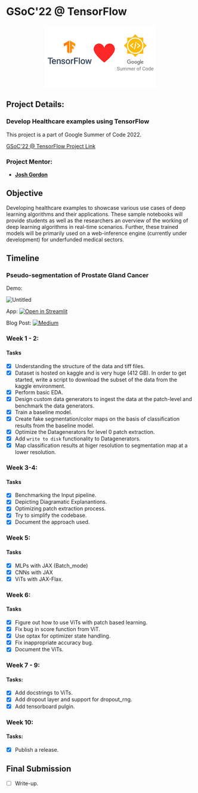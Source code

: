 # GSoC'22 @ TensorFlow

<p align="center">
<img src="assets/images/iamger.png" alt="image"/>
</p>


## Project Details:

### Develop Healthcare examples using TensorFlow
This project is a part of Google Summer of Code 2022.

[GSoC'22 @ TensorFlow Project Link](https://summerofcode.withgoogle.com/programs/2022/projects/2HAC6oqy)

### Project Mentor:
- **[Josh Gordon](https://twitter.com/random_forests)**

## Objective

Developing healthcare examples to showcase various use cases of deep learning algorithms and their applications. These sample notebooks will provide students as well as the researchers an overview of the working of deep learning algorithms in real-time scenarios. Further, these trained models will be primarily used on a web-inference engine (currently under development) for underfunded medical sectors.

## Timeline

### Pseudo-segmentation of Prostate Gland Cancer
Demo:

![Untitled](https://user-images.githubusercontent.com/75118658/179668154-983e9d95-a324-4a1d-af9b-e67f17b97e15.gif)


App:
[![Open in Streamlit](https://static.streamlit.io/badges/streamlit_badge_black_white.svg)](https://mayureshagashe2105-gsoc-22-tensorflow-resources-app-home-nrud12.streamlitapp.com/)

Blog Post:
[![Medium](https://img.shields.io/badge/Medium-12100E?style=for-the-badge&logo=medium&logoColor=white)](https://medium.com/@mayureshagashe2105/gsoc22-tensorflow-pseudo-segmentation-of-prostate-gland-tissue-for-cancer-detection-6d5c45c7c46a)

### Week 1 - 2:
#### Tasks
- [x] Understanding the structure of the data and tiff files.
- [x] Dataset is hosted on kaggle and is very huge (412 GB). In order to get started, write a script to download the subset of the data from the kaggle environment.
- [x] Perform basic EDA.
- [x] Design custom data generators to ingest the data at the patch-level and benchmark the data generators.
- [x] Train a baseline model.
- [x] Create fake segmentation/color maps on the basis of classification results from the baseline model.
- [x] Optimize the Datagenerators for level 0 patch extraction.
- [x] Add `write to disk` functionality to Datagenerators.
- [x] Map classification results at higer resolution to segmentation map at a lower resolution.

### Week 3-4:
#### Tasks
- [x] Benchmarking the Input pipeline.
- [x] Depicting Diagramatic Explanantions.
- [x] Optimizing patch extraction process.
- [x] Try to simplify the codebase.
- [x] Document the approach used.

### Week 5:
#### Tasks
- [x] MLPs with JAX (Batch_mode)
- [x] CNNs with JAX
- [x] ViTs with JAX-Flax.

### Week 6:
#### Tasks
- [x] Figure out how to use ViTs with patch based learning.
- [x] Fix bug in score function from ViT.
- [x] Use optax for optimizer state handling.
- [x] Fix inappropriate accuracy bug.
- [x] Document the ViTs.

### Week 7 - 9:
#### Tasks:
- [x] Add docstrings to ViTs.
- [x] Add dropout layer and support for dropout_rng.
- [x] Add tensorboard pulgin.

### Week 10:
#### Tasks:
- [x] Publish a release.


## Final Submission
- [ ] Write-up.
